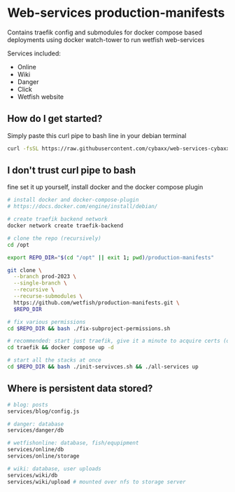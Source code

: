 # Web-services production-manifests
Contains traefik config and submodules for docker compose based deployments using docker watch-tower to run wetfish web-services

Services included:
- Online
- Wiki
- Danger
- Click
- Wetfish website

## How do I get started?
Simply paste this curl pipe to bash line in your debian terminal
```bash
curl -fsSL https://raw.githubusercontent.com/cybaxx/web-services-cybaxx/refs/heads/main/util/wetfish-installer.sh | sudo bash

```

## I don't trust curl pipe to bash
fine set it up yourself, install docker and the docker compose plugin

```bash
# install docker and docker-compose-plugin
# https://docs.docker.com/engine/install/debian/

# create traefik backend network
docker network create traefik-backend

# clone the repo (recursively)
cd /opt

export REPO_DIR="$(cd "/opt" || exit 1; pwd)/production-manifests"

git clone \
  --branch prod-2023 \
  --single-branch \
  --recursive \
  --recurse-submodules \
  https://github.com/wetfish/production-manifests.git \
  $REPO_DIR

# fix various permissions
cd $REPO_DIR && bash ./fix-subproject-permissions.sh

# recommended: start just traefik, give it a minute to acquire certs (or error out)
cd traefik && docker compose up -d

# start all the stacks at once
cd $REPO_DIR && bash ./init-servivces.sh && ./all-services up
```

## Where is persistent data stored?

```bash
# blog: posts
services/blog/config.js

# danger: database
services/danger/db

# wetfishonline: database, fish/equpipment
services/online/db
services/online/storage

# wiki: database, user uploads
services/wiki/db
services/wiki/upload # mounted over nfs to storage server
```
